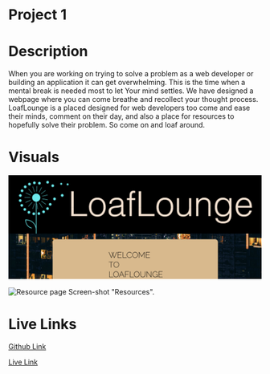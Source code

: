 # Project 1 

# Description
When you are working on trying to solve a problem as a web developer or building an application it can get overwhelming.
This is the time when a mental break is needed most to let 
Your mind settles. We have designed a webpage where you 
can come breathe and recollect your thought process.
LoafLounge is a placed designed for web developers too 
come and ease their minds, comment on their day, and also
a place for resources to hopefully solve their problem.
So come on and loaf around. 

# Visuals 

![Main Page Screen-shot "Main Page".](/assets/images/readmain.png)

![Resource page Screen-shot "Resources".](/assets/images/readme2.png)

# Live Links

[Github Link](https://github.com/tedtalktimmy/project01)

[Live Link](https://tedtalktimmy.github.io/project01/)
